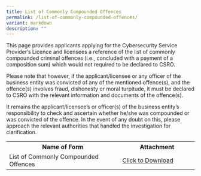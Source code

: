 ```yaml
---
title: List of Commonly Compounded Offences
permalink: /list-of-commonly-compounded-offences/
variant: markdown
description: ""
---
```

<p>This page provides applicants applying for the Cybersecurity Service Provider’s Licence and licensees a reference of the list of commonly compounded criminal offences (i.e., concluded with a payment of a composition sum) which would not required to be declared to CSRO.  </p>

Please note that however, if the applicant/licensee or any officer of the business entity was convicted of any of the mentioned offence(s), and the offence(s) involves fraud, dishonesty or moral turpitude, it must be declared to CSRO with the relevant information and documents of the offence(s).  

It remains the applicant/licensee’s or officer(s) of the business entity’s responsibility to check and ascertain whether he/she was compounded or was convicted of the offence. In the event of any doubt on this, please approach the relevant authorities that handled the investigation for clarification.

<table>
<tbody><tr>
	<th width="60%"><b>Name of Form</b></th>
	<th width="40%"><b>Attachment</b></th>
</tr>
<tr>
	<td>List of Commonly Compounded Offences</td>
<td><a href="/files/forms/declaration%20form%20for%20business%20entity.pdf" download="">Click to Download</a></td>
</tr>
</tbody>
</table>